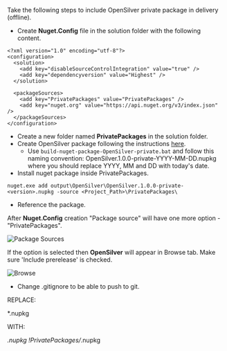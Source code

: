 Take the following steps to include OpenSilver private package in delivery (offline).

- Create **Nuget.Config** file in the solution folder with the following content.
```
<?xml version="1.0" encoding="utf-8"?>
<configuration>
  <solution>
    <add key="disableSourceControlIntegration" value="true" />
    <add key="dependencyversion" value="Highest" />
  </solution>

  <packageSources>
    <add key="PrivatePackages" value="PrivatePackages" />
    <add key="nuget.org" value="https://api.nuget.org/v3/index.json" />
  </packageSources>
</configuration>
```
- Create a new folder named **PrivatePackages** in the solution folder.
- Create OpenSilver package following the instructions [here](https://github.com/OpenSilver/OpenSilver#2-if-you-want-to-build-the-whole-nuget-package-including-the-runtime-the-compiler-the-simulator-etc).
	- Use `build-nuget-package-OpenSilver-private.bat` and follow this naming convention: OpenSilver.1.0.0-private-YYYY-MM-DD.nupkg where you should replace YYYY, MM and DD with today's date.
- Install nuget package inside PrivatePackages.
```
nuget.exe add output\OpenSilver\OpenSilver.1.0.0-private-<version>.nupkg -source <Project_Path>\PrivatePackages\
```
- Reference the package.

After **Nuget.Config** creation "Package source" will have one more option - "PrivatePackages".

![Package Sources](https://raw.githubusercontent.com/UserwareDocumentation/userware-docs/main/images/c8fc7bb6e9b341f8bdff7e3eb2b9699c.png)

If the option is selected then **OpenSilver** will appear in Browse tab. Make sure 'Include prerelease' is checked.

![Browse](https://raw.githubusercontent.com/UserwareDocumentation/userware-docs/main/images/8d635445e5a946eeb9cb1ce2dccc6465.png)

- Change .gitignore to be able to push to git.

REPLACE:

*.nupkg

WITH:

*.nupkg
!PrivatePackages/*.nupkg